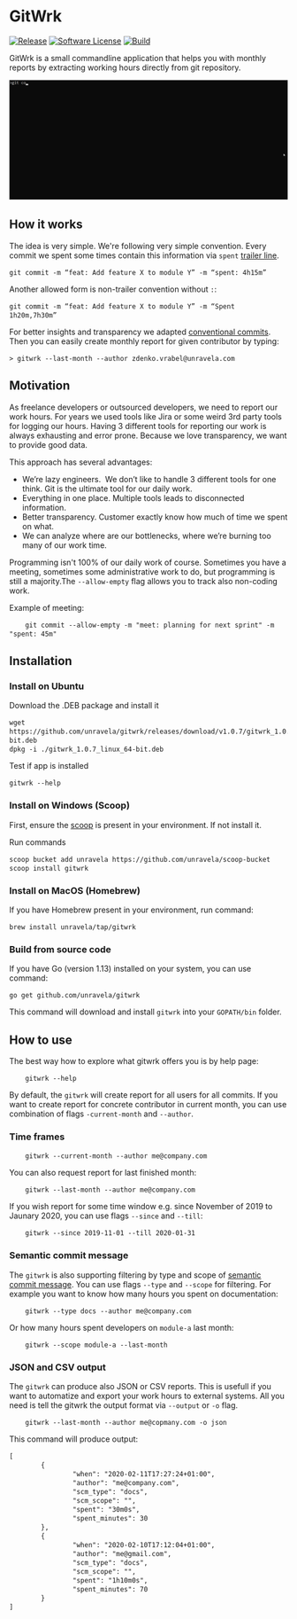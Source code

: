# GitWrk
[![Release](https://img.shields.io/github/release/unravela/gitwrk.svg?style=flat-square)](https://github.com/goreleaser/goreleaser/releases/latest)
[![Software License](https://img.shields.io/github/license/unravela/gitwrk?style=flat-square)](/LICENSE.md)
[![Build](https://img.shields.io/github/workflow/status/unravela/gitwrk/build/master?style=flat-square)](/actions?query=workflow%3Abuild)

GitWrk is a small commandline application that helps you with monthly reports by extracting working hours directly from git repository.

![](assets/gitwrk.gif)

## How it works

The idea is very simple. We're following very simple convention. Every commit we spent some times contain this information
via `spent` [trailer line](https://git-scm.com/docs/git-interpret-trailers). 

```
git commit -m “feat: Add feature X to module Y” -m “spent: 4h15m” 
```

Another allowed form is non-trailer convention without `:`:

```
git commit -m “feat: Add feature X to module Y” -m “Spent 1h20m,7h30m” 
```

For better insights and transparency we adapted [conventional commits](https://www.conventionalcommits.org/en/v1.0.0/).
Then you can easily create monthly report for given contributor by typing:

```
> gitwrk --last-month --author zdenko.vrabel@unravela.com
```

## Motivation

As freelance developers or outsourced developers, we need to report our work hours. For years we used tools like Jira or some weird 3rd party tools for logging our hours. Having 3 different tools for reporting our work is always exhausting and error prone. Because we love transparency, we want to provide good data.

This approach has several advantages: 
- We’re lazy engineers.  We don’t like to handle 3 different tools for one think. Git is the ultimate tool for our daily work. 
- Everything in one place. Multiple tools leads to disconnected information. 
- Better transparency. Customer exactly know how much of time we spent on what.
- We can analyze where are our bottlenecks, where we’re burning too many of our work time.

Programming isn't 100% of our daily work of course. Sometimes you have a meeting, sometimes some administrative work to do, but programming is still a majority.The `--allow-empty` flag allows you to track also non-coding work. 

Example of meeting:
```
    git commit --allow-empty -m "meet: planning for next sprint" -m "spent: 45m" 
```

## Installation

### Install on Ubuntu 

Download the .DEB package and install it

```
wget https://github.com/unravela/gitwrk/releases/download/v1.0.7/gitwrk_1.0.7_linux_64-bit.deb
dpkg -i ./gitwrk_1.0.7_linux_64-bit.deb
```

Test if app is installed

```
gitwrk --help
```

### Install on Windows (Scoop)

First, ensure the [scoop](https://scoop.sh/) is present in your environment. If not install it.

Run commands
```
scoop bucket add unravela https://github.com/unravela/scoop-bucket
scoop install gitwrk
```

### Install on MacOS (Homebrew)

If you have Homebrew present in your environment, run command:
```
brew install unravela/tap/gitwrk
```

### Build from source code

If you have Go (version 1.13) installed on your system, you can use command:
```
go get github.com/unravela/gitwrk
```

This command will download and install `gitwrk` into your `GOPATH/bin` folder.

## How to use

The best way how to explore what gitwrk offers you is by help page:

```
    gitwrk --help
```

By default, the `gitwrk` will create report for all users for all commits. If you want to create report for concrete contributor in current month, you can use combination of flags `-current-month` and `--author`.

### Time frames

```
    gitwrk --current-month --author me@company.com
```

You can also request report for last finished month:

```
    gitwrk --last-month --author me@company.com
```

If you wish report for some time window e.g. since November of 2019 to Jaunary 2020, you can use flags `--since` and `--till`:

```
    gitwrk --since 2019-11-01 --till 2020-01-31
```

### Semantic commit message

The `gitwrk` is also supporting filtering by type and scope of [semantic commit message](https://gist.github.com/joshbuchea/6f47e86d2510bce28f8e7f42ae84c716). You can use flags `--type` and `--scope` for filtering. For example you want to know how many hours you spent on documentation:

```
    gitwrk --type docs --author me@company.com
```

Or how many hours spent developers on `module-a` last month:

```
    gitwrk --scope module-a --last-month
```

### JSON and CSV output

The `gitwrk` can produce also JSON or CSV reports. This is usefull if you want to automatize and export your work hours to external systems. All you need is tell the gitwrk the output format via `--output` or `-o` flag. 

```
    gitwrk --last-month --author me@copmany.com -o json
```

This command will produce output:
```
[
        {
                "when": "2020-02-11T17:27:24+01:00",
                "author": "me@company.com",
                "scm_type": "docs",
                "scm_scope": "",
                "spent": "30m0s",
                "spent_minutes": 30
        },
        {
                "when": "2020-02-10T17:12:04+01:00",
                "author": "me@gmail.com",
                "scm_type": "docs",
                "scm_scope": "",
                "spent": "1h10m0s",
                "spent_minutes": 70
        }
]
```
